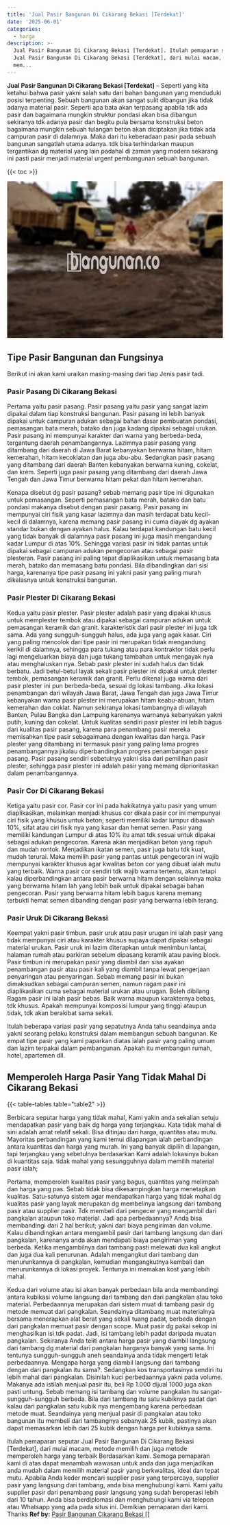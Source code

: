 ```yaml
---
title: 'Jual Pasir Bangunan Di Cikarang Bekasi [Terdekat]'
date: '2025-06-01'
categories:
  - harga
description: >-
  Jual Pasir Bangunan Di Cikarang Bekasi [Terdekat]. Itulah pemaparan seputar
  Jual Pasir Bangunan Di Cikarang Bekasi [Terdekat], dari mulai macam, metode
  mem...
---
```


**Jual Pasir Bangunan Di Cikarang Bekasi \[Terdekat\]** – Seperti yang kita ketahui bahwa pasir yakni salah satu dari bahan bangunan yang menduduki posisi terpenting. Sebuah bangunan akan sangat sulit dibangun jika tidak adanya material pasir. Seperti apa bata akan terpasang apabila tdk ada pasir dan bagaimana mungkin struktur pondasi akan bisa dibangun sekiranya tdk adanya pasir dan begitu pula bersama konstruksi beton bagaimana mungkin sebuah tulangan beton akan diciptakan jika tidak ada campuran pasir di dalamnya. Maka dari itu keberadaan pasir pada sebuah bangunan sangatlah utama adanya. tdk bisa terhindarkan maupun tergantikan dg material yang lain padahal di zaman yang modern sekarang ini pasti pasir menjadi material urgent pembangunan sebuah bangunan.

{{< toc >}}

![Jual Pasir Bangunan Di Cikarang Bekasi [Terdekat]](/images/jual-pasir-bangunan-11.png)

## Tipe Pasir Bangunan dan Fungsinya

Berikut ini akan kami uraikan masing-masing dari tiap Jenis pasir tadi.

### Pasir Pasang Di Cikarang Bekasi

Pertama yaitu pasir pasang. Pasir pasang yaitu pasir yang sangat lazim dipakai dalam tiap konstruksi bangunan. Pasir pasang ini lebih banyak dipakai untuk campuran adukan sebagai bahan dasar pembuatan pondasi, pemasangan bata merah, batako dan juga kadang dipakai sebagai urukan. Pasir pasang ini mempunyai karakter dan warna yang berbeda-beda, tergantung daerah penambangannya. Lazimnya pasir pasang yang ditambang dari daerah di Jawa Barat kebanyakan berwarna hitam, hitam kemerahan, hitam kecoklatan dan juga abu-abu. Sedangkan pasir pasang yang ditambang dari daerah Banten kebanyakan berwarna kuning, cokelat, dan krem. Seperti juga pasir pasang yang ditambang dari daerah Jawa Tengah dan Jawa Timur berwarna hitam pekat dan hitam kemerahan.

Kenapa disebut dg pasir pasang? sebab memang pasir tipe ini digunakan untuk pemasangan. Seperti pemasangan bata merah, batako dan batu pondasi makanya disebut dengan pasir pasang. Pasir pasang ini mempunyai ciri fisik yang kasar lazimnya dan masih terdapat batu kecil-kecil di dalamnya, karena memang pasir pasang ini cuma diayak dg ayakan standar bukan dengan ayakan halus. Kalau terdapat kandungan batu kecil yang tidak banyak di dalamnya pasir pasang ini juga masih mengandung kadar Lumpur di atas 10%. Sehingga variasi pasir ini tidak pantas untuk dipakai sebagai campuran adukan pengecoran atau sebagai pasir plesteran. Pasir pasang ini paling tepat diaplikasikan untuk memasang bata merah, batako dan memasang batu pondasi. Bila dibandingkan dari sisi harga, karenanya tipe pasir pasang ini yakni pasir yang paling murah dikelasnya untuk konstruksi bangunan.

### Pasir Plester Di Cikarang Bekasi

Kedua yaitu pasir plester. Pasir plester adalah pasir yang dipakai khusus untuk memplester tembok atau dipakai sebagai campuran adukan untuk pemasangan keramik dan granit. karakteristik dari pasir plester ini juga tdk sama. Ada yang sungguh-sungguh halus, ada juga yang agak kasar. Ciri yang paling mencolok dari tipe pasir ini merupakan tidak mengandung kerikil di dalamnya, sehingga para tukang atau para kontraktor tidak perlu lagi mengeluarkan biaya dan juga tukang tambahan untuk mengayak nya atau menghaluskan nya. Sebab pasir plester ini sudah halus dan tidak berbatu. Jadi betul-betul layak sekali pasir plester ini dipakai untuk plester tembok, pemasangan keramik dan granit. Perlu dikenal juga warna dari pasir plester ini pun berbeda-beda, sesuai dg lokasi tambang. Jika lokasi penambangan dari wilayah Jawa Barat, Jawa Tengah dan juga Jawa Timur kebanyakan warna pasir plester ini merupakan hitam keabu-abuan, hitam kemerahan dan coklat. Namun sekiranya lokasi tambangnya di wilayah Banten, Pulau Bangka dan Lampung karenanya warnanya kebanyakan yakni putih, kuning dan cokelat. Untuk kualitas sendiri pasir plester ini lebih bagus dari kualitas pasir pasang, karena para penambang pasir mereka memisahkan tipe pasir sebagaimana dengan kwalitas dan harga. Pasir plester yang ditambang ini termasuk pasir yang paling lama progres penambangannya jikalau diperbandingkan progres penambangan pasir pasang. Pasir pasang sendiri sebetulnya yakni sisa dari pemilihan pasir plester, sehingga pasir plester ini adalah pasir yang memang diprioritaskan dalam penambangannya.

### Pasir Cor Di Cikarang Bekasi

Ketiga yaitu pasir cor. Pasir cor ini pada hakikatnya yaitu pasir yang umum diaplikasikan, melainkan menjadi khusus cor dikala pasir cor ini mempunyai ciri fisik yang khusus untuk beton; seperti memiliki kadar lumpur dibawah 10%, sifat atau ciri fisik nya yang kasar dan hemat semen. Pasir yang memiliki kandungan Lumpur di atas 10% itu amat tdk sesuai untuk dipakai sebagai adukan pengecoran. Karena akan menjadikan beton yang rapuh dan mudah rontok. Menjadikan ikatan semen, pasir juga batu tdk kuat, mudah terurai. Maka memilih pasir yang pantas untuk pengecoran ini wajib mempunyai karakter khusus agar kwalitas beton cor yang dibuat ialah mutu yang terbaik. Warna pasir cor sendiri tdk wajib warna tertentu, akan tetapi kalau diperbandingkan antara pasir berwarna hitam dengan selainnya maka yang berwarna hitam lah yang lebih baik untuk dipakai sebagai bahan pengecoran. Pasir yang berwarna hitam lebih bagus karena memang terbukti hemat semen dibanding dengan pasir yang berwarna lebih terang.

### Pasir Uruk Di Cikarang Bekasi

Keempat yakni pasir timbun. pasir uruk atau pasir urugan ini ialah pasir yang tidak mempunyai ciri atau karakter khusus supaya dapat dipakai sebagai material urukan. Pasir uruk ini lazim diterapkan untuk menimbun lantai, halaman rumah atau parkiran sebelum dipasang keramik atau paving block. Pasir timbun ini merupakan pasir yang diambil dari sisa ayakan penambangan pasir atau pasir kali yang diambil tanpa lewat pengerjaan penyaringan atau penyaringan. Sebab memang pasir ini bukan dimaksudkan sebagai campuran semen, namun ragam pasir ini diaplikasikan cuma sebagai material urukan atau urugan. Boleh dibilang Ragam pasir ini ialah pasir bebas. Baik warna maupun karakternya bebas, tdk khusus. Apakah mempunyai komposisi lumpur yang tinggi ataupun tidak, tdk akan berakibat sama sekali.

Itulah beberapa variasi pasir yang sepatutnya Anda tahu seandainya anda yakni seorang pelaku konstruksi dalam membangun sebuah bangunan. Ke empat tipe pasir yang kami paparkan diatas ialah pasir yang paling umum dan lazim terpakai dalam pembangunan. Apakah itu membangun rumah, hotel, apartemen dll.

## Memperoleh Harga Pasir Yang Tidak Mahal Di Cikarang Bekasi

{{< table-tables table="table2" >}}

Berbicara seputar harga yang tidak mahal, Kami yakin anda sekalian setuju mendapatkan pasir yang baik dg harga yang terjangkau. Kata tidak mahal di sini adalah amat relatif sekali. Bisa ditinjau dari harga, quantitas atau mutu. Mayoritas perbandingan yang kami temui dilapangan ialah perbandingan antara kuantitas dan harga yang murah. Ini yang banyak dipilih di lapangan, tapi terjangkau yang sebetulnya berdasarkan Kami adalah lokasinya bukan di kuantitas saja. tidak mahal yang sesungguhnya dalam memilih material pasir ialah;

Pertama, memperoleh kwalitas pasir yang bagus, quantitas yang melimpah dan harga yang pas. Sebab tidak bisa dikesampingkan harga menetapkan kualitas. Satu-satunya sistem agar mendapatkan harga yang tidak mahal dg kualitas pasir yang layak merupakan dg membelinya langsung dari tambang pasir atau supplier pasir. Tdk membeli dari pengecer yang mengambil dari pangkalan ataupun toko material. Jadi apa perbedaannya? Anda bisa membandingi dari 2 hal berikut; yakni dari biaya pengiriman dan volume. Kalau dibandingkan antara mengambil pasir dari tambang langsung dan dari pangkalan, karenanya anda akan mendapati biaya pengiriman yang berbeda. Ketika mengambilnya dari tambang pasti melewati dua kali angkut dan juga dua kali penurunan. Adalah mengangkut dari tambang dan menurunkannya di pangkalan, kemudian mengangkutnya kembali dan menurunkannya di lokasi proyek. Tentunya ini memakan kost yang lebih mahal.

Kedua dari volume atau isi akan banyak perbedaan bila anda membandingi antara kubikasi volume langsung dari tambang dan dari pangkalan atau toko material. Perbedaannya merupakan dari sistem muat di tambang pasir dg metode memuat dari pangkalan. Seandainya ditambang muat materialnya bersama menerapkan alat berat yang sekali tuang padat, berbeda dengan dari pangkalan memuat pasir dengan scope. Muat pasir dg pakai sekop ini menghasilkan isi tdk padat. Jadi, isi tambang lebih padat daripada muatan pangkalan. Sekiranya Anda teliti antara harga pasir yang diambil langsung dari tambang dg material dari pangkalan harganya banyak yang sama. Ini tentunya sungguh-sungguh aneh seandainya anda tidak mengerti letak perbedaannya. Mengapa harga yang diambil langsung dari tambang dengan dari pangkalan itu sama?. Sedangkan kos transportasinya sendiri itu lebih mahal dari pangkalan. Disinilah kuci perbedaannya yakni pada volume. Makanya ada istilah menjual pasir itu, beli Rp 1.000 dijual 1000 juga akan pasti untung. Sebab memang isi tambang dan volume pangkalan itu sangat-sungguh-sungguh berbeda. Bila dari tambang itu satu kubiknya padat dan kalau dari pangkalan satu kubik nya mengembang karena perbedaan metode muat. Seandainya yang menjual pasir di pangkalan atau toko bangunan itu membeli dari tambangnya sebanyak 25 kubik, pastinya akan dapat memasarkan lebih dari 25 kubik dengan harga per kubiknya sama.

Itulah pemaparan seputar Jual Pasir Bangunan Di Cikarang Bekasi \[Terdekat\], dari mulai macam, metode memilih dan juga metode memperoleh harga yang terbaik Berdasarkan kami. Semoga pemaparan kami di atas dapat menambah wawasan untuk anda dan juga menjadikan anda mudah dalam memilih material pasir yang berkwalitas, ideal dan tepat mutu. Apabila Anda keder mencari supplier pasir yang terpercaya, supplier pasir yang langsung dari tambang, anda bisa menghubungi kami. Kami yaitu supplier pasir dari penambang pasir langsung yang sudah beroperasi lebih dari 10 tahun. Anda bisa berdiplomasi dan menghubungi kami via telepon atau Whatsapp yang ada pada situs ini. Demikian pemaparan dari kami. Thanks
**Ref by:** [Pasir Bangunan Cikarang Bekasi []](https://id.wikipedia.org/wiki/Pasir)
